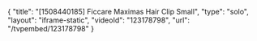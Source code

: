 {
    "title": "[1508440185] Ficcare Maximas Hair Clip  Small",
    "type": "solo",
    "layout": "iframe-static",
    "videoId": "123178798",
    "url": "\/tvpembed\/123178798"
}